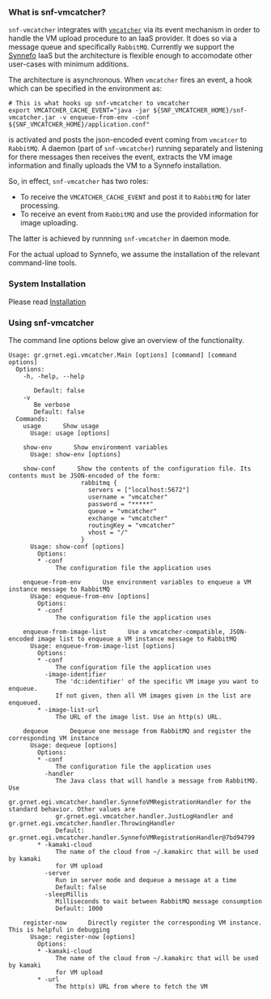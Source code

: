 ### What is snf-vmcatcher?

`snf-vmcatcher` integrates with [`vmcatcher`](https://github.com/hepix-virtualisation/vmcatcher) via its event mechanism in order to handle the VM upload procedure to an IaaS provider. It does so via a message queue and specifically `RabbitMQ`. Currently we support the [Synnefo](https://www.synnefo.org) IaaS but the architecture is flexible enough to accomodate other user-cases with minimum additions. 

The architecture is asynchronous. When `vmcatcher` fires an event, a hook which can be specified in the environment as:

```shell
# This is what hooks up snf-vmcatcher to vmcatcher
export VMCATCHER_CACHE_EVENT="java -jar ${SNF_VMCATCHER_HOME}/snf-vmcatcher.jar -v enqueue-from-env -conf ${SNF_VMCATCHER_HOME}/application.conf"

```

is activated and posts the json-encoded event coming from `vmcatcer` to `RabbitMQ`. A daemon (part of `snf-vmcatcher`) running separately and listening for there messages then receives the event, extracts the VM image information and finally uploads the VM to a Synnefo installation.

So, in effect, `snf-vmcatcher` has two roles:

* To receive the `VMCATCHER_CACHE_EVENT` and post it to `RabbitMQ` for later processing.
* To receive an event from `RabbitMQ` and use the provided information for image uploading.

The latter is achieved by runnning `snf-vmcatcher` in daemon mode.

For the actual upload to Synnefo, we assume the installation of the relevant command-line tools.

### System Installation
Please read [Installation](INSTALLATION.md)


### Using snf-vmcatcher

The command line options below give an overview of the functionality.

```
Usage: gr.grnet.egi.vmcatcher.Main [options] [command] [command options]
  Options:
    -h, -help, --help
       
       Default: false
    -v
       Be verbose
       Default: false
  Commands:
    usage      Show usage
      Usage: usage [options]

    show-env      Show environment variables
      Usage: show-env [options]

    show-conf      Show the contents of the configuration file. Its contents must be JSON-encoded of the form:
                    rabbitmq {
                      servers = ["localhost:5672"]
                      username = "vmcatcher"
                      password = "*****"
                      queue = "vmcatcher"
                      exchange = "vmcatcher"
                      routingKey = "vmcatcher"
                      vhost = "/"
                    }
      Usage: show-conf [options]
        Options:
        * -conf
             The configuration file the application uses

    enqueue-from-env      Use environment variables to enqueue a VM instance message to RabbitMQ
      Usage: enqueue-from-env [options]
        Options:
        * -conf
             The configuration file the application uses

    enqueue-from-image-list      Use a vmcatcher-compatible, JSON-encoded image list to enqueue a VM instance message to RabbitMQ
      Usage: enqueue-from-image-list [options]
        Options:
        * -conf
             The configuration file the application uses
          -image-identifier
             The 'dc:identifier' of the specific VM image you want to enqueue.
             If not given, then all VM images given in the list are enqueued.
        * -image-list-url
             The URL of the image list. Use an http(s) URL.

    dequeue      Dequeue one message from RabbitMQ and register the corresponding VM instance
      Usage: dequeue [options]
        Options:
        * -conf
             The configuration file the application uses
          -handler
             The Java class that will handle a message from RabbitMQ. Use
             gr.grnet.egi.vmcatcher.handler.SynnefoVMRegistrationHandler for the standard behavior. Other values are
             gr.grnet.egi.vmcatcher.handler.JustLogHandler and gr.grnet.egi.vmcatcher.handler.ThrowingHandler
             Default: gr.grnet.egi.vmcatcher.handler.SynnefoVMRegistrationHandler@7bd94799
        * -kamaki-cloud
             The name of the cloud from ~/.kamakirc that will be used by kamaki
             for VM upload
          -server
             Run in server mode and dequeue a message at a time
             Default: false
          -sleepMillis
             Milliseconds to wait between RabbitMQ message consumption
             Default: 1000

    register-now      Directly register the corresponding VM instance. This is helpful in debugging
      Usage: register-now [options]
        Options:
        * -kamaki-cloud
             The name of the cloud from ~/.kamakirc that will be used by kamaki
             for VM upload
        * -url
             The http(s) URL from where to fetch the VM

```

